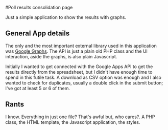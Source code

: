 #Poll results consolidation page

Just a simple application to show the results with graphs.


## General App details

The only and the most important external library used in this application was [Google Graphs](https://developers.google.com/chart/). The API is just a plain old PHP class and the UI interaction, aside the graphs, is also plain Javascript.

Initially I wanted to get connected with the Google Apps API to get the results directly from the spreadsheet, but I didn't have enough time to spend in this futile task. A download as CSV option was enough and I also wanted to check for duplicates, usually a double click in the submit button; I've got at least 5 or 6 of them.

## Rants

I know. Everything in just one file? That's awful but, who cares?. A PHP class, the HTML template, the Javascript application, the styles.
